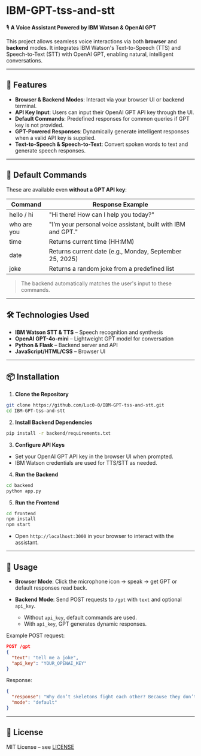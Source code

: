 # IBM-GPT-tss-and-stt

🎙️ **A Voice Assistant Powered by IBM Watson & OpenAI GPT**

This project allows seamless voice interactions via both **browser** and **backend** modes. It integrates IBM Watson's Text-to-Speech (TTS) and Speech-to-Text (STT) with OpenAI GPT, enabling natural, intelligent conversations.

---

## 🚀 Features

* **Browser & Backend Modes**: Interact via your browser UI or backend terminal.
* **API Key Input**: Users can input their OpenAI GPT API key through the UI.
* **Default Commands**: Predefined responses for common queries if GPT key is not provided.
* **GPT-Powered Responses**: Dynamically generate intelligent responses when a valid API key is supplied.
* **Text-to-Speech & Speech-to-Text**: Convert spoken words to text and generate speech responses.

---

## 🔧 Default Commands

These are available even **without a GPT API key**:

| Command     | Response Example                                             |
| ----------- | ------------------------------------------------------------ |
| hello / hi  | "Hi there! How can I help you today?"                        |
| who are you | "I’m your personal voice assistant, built with IBM and GPT." |
| time        | Returns current time (HH:MM)                                 |
| date        | Returns current date (e.g., Monday, September 25, 2025)      |
| joke        | Returns a random joke from a predefined list                 |

> The backend automatically matches the user's input to these commands.

---

## 🛠️ Technologies Used

* **IBM Watson STT & TTS** – Speech recognition and synthesis
* **OpenAI GPT-4o-mini** – Lightweight GPT model for conversation
* **Python & Flask** – Backend server and API
* **JavaScript/HTML/CSS** – Browser UI

---

## 📦 Installation

1. **Clone the Repository**

```bash
git clone https://github.com/Luc0-0/IBM-GPT-tss-and-stt.git
cd IBM-GPT-tss-and-stt
```

2. **Install Backend Dependencies**

```bash
pip install -r backend/requirements.txt
```

3. **Configure API Keys**

* Set your OpenAI GPT API key in the browser UI when prompted.
* IBM Watson credentials are used for TTS/STT as needed.

4. **Run the Backend**

```bash
cd backend
python app.py
```

5. **Run the Frontend**

```bash
cd frontend
npm install
npm start
```

* Open `http://localhost:3000` in your browser to interact with the assistant.

---

## 🧪 Usage

* **Browser Mode**: Click the microphone icon → speak → get GPT or default responses read back.
* **Backend Mode**: Send POST requests to `/gpt` with `text` and optional `api_key`.

  * Without `api_key`, default commands are used.
  * With `api_key`, GPT generates dynamic responses.

Example POST request:

```json
POST /gpt
{
  "text": "tell me a joke",
  "api_key": "YOUR_OPENAI_KEY"
}
```

Response:

```json
{
  "response": "Why don’t skeletons fight each other? Because they don’t have the guts.",
  "mode": "default"
}
```

---

## 📄 License

MIT License – see [LICENSE](LICENSE)

